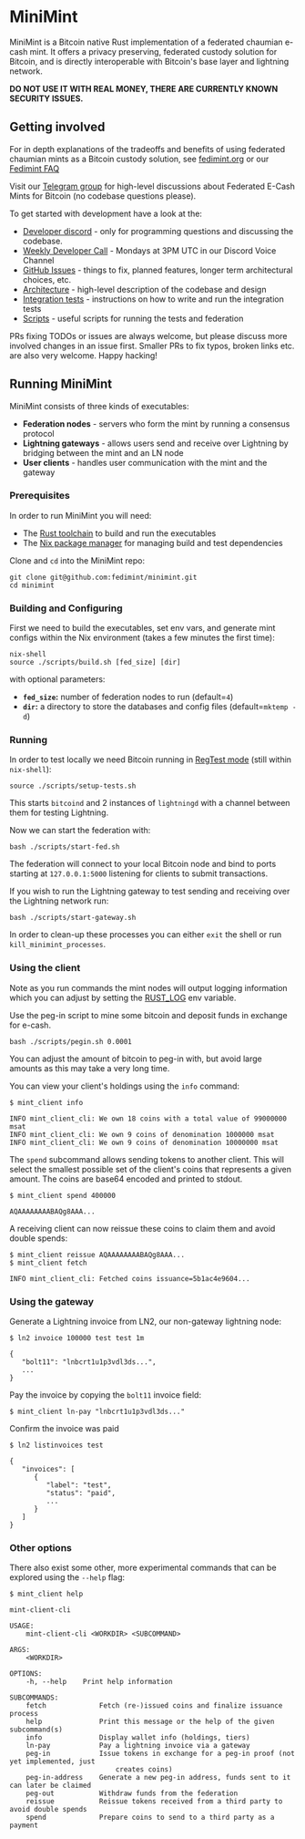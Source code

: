 # MiniMint

MiniMint is a Bitcoin native Rust implementation of a federated chaumian e-cash mint. It offers a privacy preserving, federated custody solution for Bitcoin, and is directly interoperable with Bitcoin's base layer and lightning network.


**DO NOT USE IT WITH REAL MONEY, THERE ARE CURRENTLY KNOWN SECURITY ISSUES.**

## Getting involved

For in depth explanations of the tradeoffs and benefits of using federated chaumian mints as a Bitcoin custody solution, see [fedimint.org](https://fedimint.org) or our [Fedimint FAQ](https://docs.google.com/document/d/1ZLjWmczADUhCsaRjE2ta_8BbgqPxPhabzxhLEsUlmoo/edit?usp=sharing)

Visit our [Telegram group](https://t.me/fedimint) for high-level discussions about Federated E-Cash Mints for Bitcoin (no codebase questions please).

To get started with development have a look at the:
* [Developer discord](https://discord.gg/JEdvZ8fv) - only for programming questions and discussing the codebase.
* [Weekly Developer Call](https://tinyurl.com/2p8z3b8w) - Mondays at 3PM UTC in our Discord Voice Channel
* [GitHub Issues](https://github.com/fedimint/minimint/issues) - things to fix, planned features, longer term architectural choices, etc.
* [Architecture](docs/architecture.md) - high-level description of the codebase and design
* [Integration tests](integrationtests/README.md) - instructions on how to write and run the integration tests
* [Scripts](scripts/README.md) - useful scripts for running the tests and federation

PRs fixing TODOs or issues are always welcome, but please discuss more involved changes in an issue first. Smaller PRs to fix typos, broken links etc. are also very welcome.
Happy hacking!

## Running MiniMint
MiniMint consists of three kinds of executables:
* **Federation nodes** - servers who form the mint by running a consensus protocol
* **Lightning gateways** - allows users send and receive over Lightning by bridging between the mint and an LN node
* **User clients** - handles user communication with the mint and the gateway

### Prerequisites
In order to run MiniMint you will need:
- The [Rust toolchain](https://www.rust-lang.org/tools/install) to build and run the executables
- The [Nix package manager](https://nixos.org/download.html) for managing build and test dependencies

Clone and `cd` into the MiniMint repo:
```shell
git clone git@github.com:fedimint/minimint.git
cd minimint
```

### Building and Configuring
First we need to build the executables, set env vars, and generate mint configs within the Nix environment (takes a few minutes the first time):
```shell
nix-shell
source ./scripts/build.sh [fed_size] [dir]
```
with optional parameters:
* **`fed_size`:** number of federation nodes to run (default=`4`)
* **`dir`:** a directory to store the databases and config files (default=`mktemp -d`)

### Running
In order to test locally we need Bitcoin running in [RegTest mode](https://developer.bitcoin.org/examples/testing.html#regtest-mode) (still within `nix-shell`):

```shell
source ./scripts/setup-tests.sh
```
This starts `bitcoind` and 2 instances of `lightningd` with a channel between them for testing Lightning.

Now we can start the federation with:
```shell
bash ./scripts/start-fed.sh
```
The federation will connect to your local Bitcoin node and bind to ports starting at `127.0.0.1:5000` listening for clients to submit transactions.

If you wish to run the Lightning gateway to test sending and receiving over the Lightning network run:
```shell
bash ./scripts/start-gateway.sh
```

In order to clean-up these processes you can either `exit` the shell or run `kill_minimint_processes`.

### Using the client
Note as you run commands the mint nodes will output logging information which you can adjust by setting the [RUST_LOG](https://docs.rs/env_logger/latest/env_logger/) env variable.

Use the peg-in script to mine some bitcoin and deposit funds in exchange for e-cash.
```shell
bash ./scripts/pegin.sh 0.0001
```
You can adjust the amount of bitcoin to peg-in with, but avoid large amounts as this may take a very long time.

You can view your client's holdings using the `info` command:

```shell
$ mint_client info

INFO mint_client_cli: We own 18 coins with a total value of 99000000 msat
INFO mint_client_cli: We own 9 coins of denomination 1000000 msat
INFO mint_client_cli: We own 9 coins of denomination 10000000 msat
```

The `spend` subcommand allows sending tokens to another client. This will select the smallest possible set of the client's coins that represents a given amount. The coins are base64 encoded and printed to stdout.

```shell
$ mint_client spend 400000

AQAAAAAAAABAQg8AAA...
```

A receiving client can now reissue these coins to claim them and avoid double spends:

```shell
$ mint_client reissue AQAAAAAAAABAQg8AAA...
$ mint_client fetch

INFO mint_client_cli: Fetched coins issuance=5b1ac4e9604...
```

### Using the gateway

Generate a Lightning invoice from LN2, our non-gateway lightning node:

```shell
$ ln2 invoice 100000 test test 1m

{
   "bolt11": "lnbcrt1u1p3vdl3ds...",
   ...
}
```

Pay the invoice by copying the `bolt11` invoice field:

```shell
$ mint_client ln-pay "lnbcrt1u1p3vdl3ds..."
```

Confirm the invoice was paid

```shell
$ ln2 listinvoices test

{
   "invoices": [
      {
         "label": "test",
         "status": "paid",
         ...
      }
   ]
}
```


### Other options

There also exist some other, more experimental commands that can be explored using the `--help` flag:

```shell
$ mint_client help

mint-client-cli 

USAGE:
    mint-client-cli <WORKDIR> <SUBCOMMAND>

ARGS:
    <WORKDIR>    

OPTIONS:
    -h, --help    Print help information

SUBCOMMANDS:
    fetch             Fetch (re-)issued coins and finalize issuance process
    help              Print this message or the help of the given subcommand(s)
    info              Display wallet info (holdings, tiers)
    ln-pay            Pay a lightning invoice via a gateway
    peg-in            Issue tokens in exchange for a peg-in proof (not yet implemented, just
                          creates coins)
    peg-in-address    Generate a new peg-in address, funds sent to it can later be claimed
    peg-out           Withdraw funds from the federation
    reissue           Reissue tokens received from a third party to avoid double spends
    spend             Prepare coins to send to a third party as a payment

```
